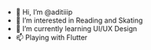 - 👋 Hi, I’m @aditiiip
- 👀 I’m interested in Reading and Skating
- 🌱 I’m currently learning UI/UX Design
- 📫 Playing with Flutter


<!---
aditiiip/aditiiip is a ✨ special ✨ repository because its `README.md` (this file) appears on your GitHub profile.
You can click the Preview link to take a look at your changes.
--->
